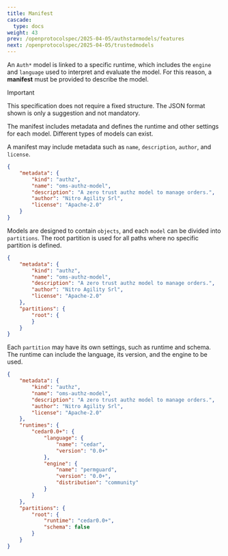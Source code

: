 ```yaml
---
title: Manifest
cascade:
  type: docs
weight: 43
prev: /openprotocolspec/2025-04-05/authstarmodels/features
next: /openprotocolspec/2025-04-05/trustedmodels
---
```


An `Auth*` model is linked to a specific runtime, which includes the `engine` and `language` used to interpret and evaluate the model. For this reason, a **manifest** must be provided to describe the model.

> [!IMPORTANT]
> This specification does not require a fixed structure. The JSON format shown is only a suggestion and not mandatory.

The manifest includes metadata and defines the runtime and other settings for each model. Different types of models can exist.

A manifest may include metadata such as `name`, `description`, `author`, and `license`.

```json
{
    "metadata": {
        "kind": "authz",
        "name": "oms-authz-model",
        "description": "A zero trust authz model to manage orders.",
        "author": "Nitro Agility Srl",
        "license": "Apache-2.0"
    }
}
```

Models are designed to contain `objects`, and each `model` can be divided into `partitions`. The root partition is used for all paths where no specific partition is defined.

```json
{
    "metadata": {
        "kind": "authz",
        "name": "oms-authz-model",
        "description": "A zero trust authz model to manage orders.",
        "author": "Nitro Agility Srl",
        "license": "Apache-2.0"
    },
    "partitions": {
        "root": {
        }
    }
}
```

Each `partition` may have its own settings, such as runtime and schema.  
The runtime can include the language, its version, and the engine to be used.

```json
{
    "metadata": {
        "kind": "authz",
        "name": "oms-authz-model",
        "description": "A zero trust authz model to manage orders.",
        "author": "Nitro Agility Srl",
        "license": "Apache-2.0"
    },
    "runtimes": {
        "cedar0.0+": {
            "language": {
                "name": "cedar",
                "version": "0.0+"
            },
            "engine": {
                "name": "permguard",
                "version": "0.0+",
                "distribution": "community"
            }
        }
    },
    "partitions": {
        "root": {
            "runtime": "cedar0.0+",
            "schema": false
        }
    }
}
```
